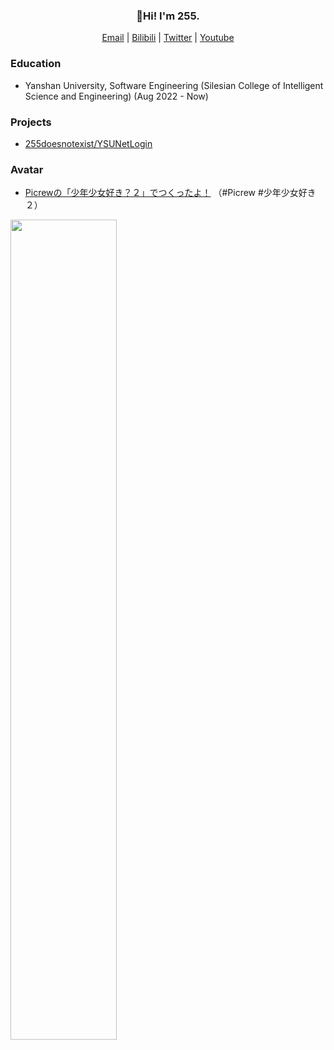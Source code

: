 <h3 align="center">
  👋Hi! I'm 255. 
</h3>

<p align="center">
  <a href="mailto:chenyejin2004@stumail.ysu.edu.cn">Email</a> |
  <a href="https://space.bilibili.com/10556301" target="_blank">Bilibili</a> |
  <a href="https://twitter.com/255p_twi" target="_blank">Twitter</a> |
  <a href="https://www.youtube.com/channel/UCnGsBkjtNacIi9qX3WbU20Q" target="_blank">Youtube</a>
</p>

### Education

- Yanshan University, Software Engineering (Silesian College of Intelligent Science and Engineering) (Aug 2022 - Now)

### Projects

- [255doesnotexist/YSUNetLogin](https://github.com/255doesnotexist/YSUNetLogin)

### Avatar

- [Picrewの「少年少女好き？２」でつくったよ！](https://picrew.me/share?cd=WM0ImhzQp3) （#Picrew #少年少女好き２）

<span>
  <a href="https://www.github.com/255doesnotexist">
    <img src="https://github-readme-stats.vercel.app/api?username=255doesnotexist&show_icons=true&layout=compact&count_private=true&hide_title=true&theme=default" style="width: 58%; max-width: 58%; min-width: 58%; margin-right: 1%">
  </a>
</span>
